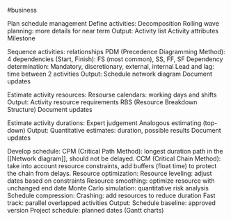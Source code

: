 #business 

Plan schedule management
Define activities:
	Decomposition
	Rolling wave planning: more details for near term
	Output:
		Activity list
		Activity attributes
		Milestone

Sequence activities: relationships
	PDM (Precedence Diagramming Method):
		4 dependencies (Start, Finish): FS (most common), SS, FF, SF
	Dependency determination:
		Mandatory, discretionary, external, internal
	Lead and lag: time between 2 activities
	Output:
		Schedule network diagram
		Document updates

Estimate activity resources:
	Resourse calendars: working days and shifts
	Output:
		Activity resource requirements
		RBS (Resource Breakdown Structure)
		Document updates

Estimate activity durations:
	Expert judgement
	Analogous estimating (top-down)
	Output:
		Quantitative estimates: duration, possible results
		Document updates

Develop schedule:
	CPM (Critical Path Method): longest duration path in the [[Network diagram]], should not be delayed.
	CCM (Critical Chain Method): take into account resource constraints, add buffers (float time) to protect the chain from delays.
	Resource optimization:
		Resource leveling: adjust dates based on constraints
		Resource smoothing: optimize resource with unchanged end date
		Monte Carlo simulation: quantitative risk analysis
		Schedule compression:
			Crashing: add resources to reduce duration
			Fast track: parallel overlapped activities
		Output:
			Schedule baseline: approved version
			Project schedule: planned dates (Gantt charts)
